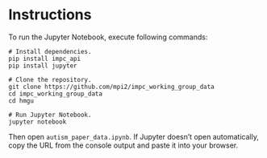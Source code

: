 # Instructions
To run the Jupyter Notebook, execute following commands:
```console
# Install dependencies.
pip install impc_api
pip install jupyter

# Clone the repository.
git clone https://github.com/mpi2/impc_working_group_data
cd impc_working_group_data
cd hmgu

# Run Jupyter Notebook.
jupyter notebook
```
Then open `autism_paper_data.ipynb`. If Jupyter doesn’t open automatically, copy the URL from the console output and paste it into your browser.
